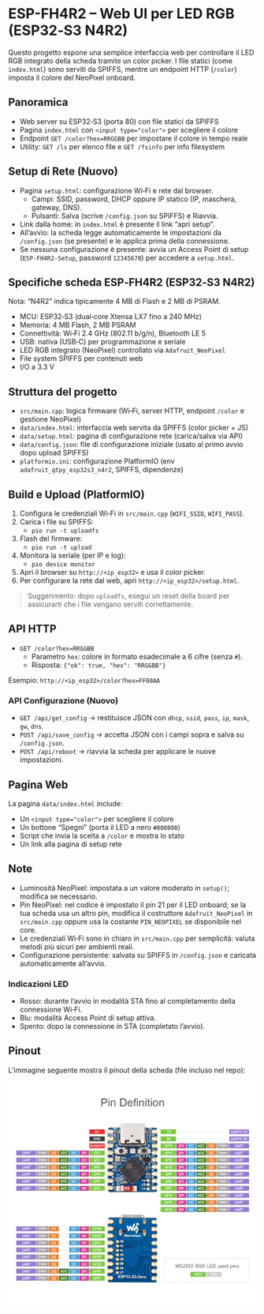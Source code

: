 # ESP-FH4R2 – Web UI per LED RGB (ESP32‑S3 N4R2)

Questo progetto espone una semplice interfaccia web per controllare il LED RGB integrato della scheda tramite un color picker. I file statici (come `index.html`) sono serviti da SPIFFS, mentre un endpoint HTTP (`/color`) imposta il colore del NeoPixel onboard.

## Panoramica

- Web server su ESP32‑S3 (porta 80) con file statici da SPIFFS
- Pagina `index.html` con `<input type="color">` per scegliere il colore
- Endpoint `GET /color?hex=RRGGBB` per impostare il colore in tempo reale
- Utility: `GET /ls` per elenco file e `GET /fsinfo` per info filesystem

## Setup di Rete (Nuovo)

- Pagina `setup.html`: configurazione Wi‑Fi e rete dal browser.
  - Campi: SSID, password, DHCP oppure IP statico (IP, maschera, gateway, DNS).
  - Pulsanti: Salva (scrive `/config.json` su SPIFFS) e Riavvia.
- Link dalla home: in `index.html` è presente il link “apri setup”.
- All’avvio: la scheda legge automaticamente le impostazioni da `/config.json` (se presente) e le applica prima della connessione.
 - Se nessuna configurazione è presente: avvia un Access Point di setup (`ESP-FH4R2-Setup`, password `12345678`) per accedere a `setup.html`.

## Specifiche scheda ESP‑FH4R2 (ESP32‑S3 N4R2)

Nota: “N4R2” indica tipicamente 4 MB di Flash e 2 MB di PSRAM.

- MCU: ESP32‑S3 (dual‑core Xtensa LX7 fino a 240 MHz)
- Memoria: 4 MB Flash, 2 MB PSRAM
- Connettività: Wi‑Fi 2.4 GHz (802.11 b/g/n), Bluetooth LE 5
- USB: nativa (USB‑C) per programmazione e seriale
- LED RGB integrato (NeoPixel) controllato via `Adafruit_NeoPixel`
- File system SPIFFS per contenuti web
- I/O a 3.3 V

## Struttura del progetto

- `src/main.cpp`: logica firmware (Wi‑Fi, server HTTP, endpoint `/color` e gestione NeoPixel)
- `data/index.html`: interfaccia web servita da SPIFFS (color picker + JS)
- `data/setup.html`: pagina di configurazione rete (carica/salva via API)
- `data/config.json`: file di configurazione iniziale (usato al primo avvio dopo upload SPIFFS)
- `platformio.ini`: configurazione PlatformIO (env `adafruit_qtpy_esp32s3_n4r2`, SPIFFS, dipendenze)

## Build e Upload (PlatformIO)

1. Configura le credenziali Wi‑Fi in `src/main.cpp` (`WIFI_SSID`, `WIFI_PASS`).
2. Carica i file su SPIFFS:
   - `pio run -t uploadfs`
3. Flash del firmware:
   - `pio run -t upload`
4. Monitora la seriale (per IP e log):
   - `pio device monitor`
5. Apri il browser su `http://<ip_esp32>` e usa il color picker.
6. Per configurare la rete dal web, apri `http://<ip_esp32>/setup.html`.

> Suggerimento: dopo `uploadfs`, esegui un reset della board per assicurarti che i file vengano serviti correttamente.

## API HTTP

- `GET /color?hex=RRGGBB`
  - Parametro `hex`: colore in formato esadecimale a 6 cifre (senza `#`).
  - Risposta: `{"ok": true, "hex": "RRGGBB"}`

Esempio: `http://<ip_esp32>/color?hex=FF00AA`

### API Configurazione (Nuovo)

- `GET /api/get_config` → restituisce JSON con `dhcp`, `ssid`, `pass`, `ip`, `mask`, `gw`, `dns`.
- `POST /api/save_config` → accetta JSON con i campi sopra e salva su `/config.json`.
- `POST /api/reboot` → riavvia la scheda per applicare le nuove impostazioni.

## Pagina Web

La pagina `data/index.html` include:

- Un `<input type="color">` per scegliere il colore
- Un bottone “Spegni” (porta il LED a nero `#000000`)
- Script che invia la scelta a `/color` e mostra lo stato
- Un link alla pagina di setup rete

## Note

- Luminosità NeoPixel: impostata a un valore moderato in `setup()`; modifica se necessario.
- Pin NeoPixel: nel codice è impostato il pin 21 per il LED onboard; se la tua scheda usa un altro pin, modifica il costruttore `Adafruit_NeoPixel` in `src/main.cpp` oppure usa la costante `PIN_NEOPIXEL` se disponibile nel core.
- Le credenziali Wi‑Fi sono in chiaro in `src/main.cpp` per semplicità: valuta metodi più sicuri per ambienti reali.
- Configurazione persistente: salvata su SPIFFS in `/config.json` e caricata automaticamente all’avvio.

### Indicazioni LED

- Rosso: durante l’avvio in modalità STA fino al completamento della connessione Wi‑Fi.
- Blu: modalità Access Point di setup attiva.
- Spento: dopo la connessione in STA (completato l’avvio).

## Pinout

L’immagine seguente mostra il pinout della scheda (file incluso nel repo):

![Pinout](pinout.png)
